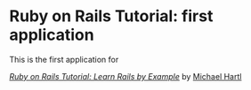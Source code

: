 # Ruby on Rails Tutorial: first application

This is the first application for

[*Ruby on Rails Tutorial: Learn Rails by Example*](http://railstutorial.org/)
by [Michael Hartl](http://michaelhartl.com/)
